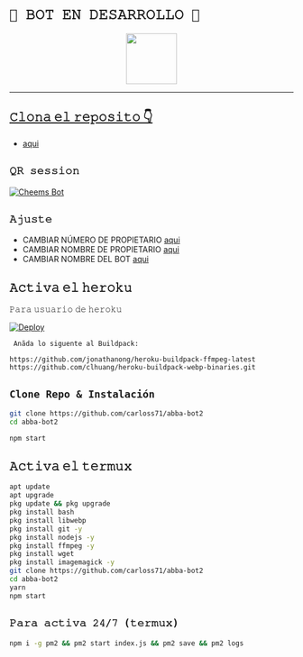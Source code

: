# `👑 𝙱𝙾𝚃 𝙴𝙽 𝙳𝙴𝚂𝙰𝚁𝚁𝙾𝙻𝙻𝙾 👑`
<p align="center"> 
  <a href="https://github.com/NeKosmic-NK"><img src="http://readme-typing-svg.herokuapp.com?font=mono&size=17&duration=4000&color=F7B11B&center=falso&vCenter=falso&lines=Abba-Bot++%F0%9F%92%96;Gracias+por+visitar+este+repositorio.+%F0%9F%92%96" height="90px"
</p>
 
   -----
   
## 𝙲𝚕𝚘𝚗𝚊 𝚎𝚕 𝚛𝚎𝚙𝚘𝚜𝚒𝚝𝚘 👇

- [aqui](https://github.com/carloss71/abba-bot2/fork)

## `𝚀𝚁 𝚜𝚎𝚜𝚜𝚒𝚘𝚗`
[![Cheems Bot](https://repl.it/badge/github/quiec/whatsasena)](https://replit.com/@DGXeon/Cheems-Bot-Multi-Device-Qr-Code-Generator?output%20only=1&lite=1#index.js)

## `𝙰𝚓𝚞𝚜𝚝𝚎`

- CAMBIAR NÚMERO DE PROPIETARIO [aqui](https://github.com/carloss71/abba-bot2/blob/master/settings.js#L58)
- CAMBIAR NOMBRE DE PROPIETARIO [aqui](https://github.com/carloss71/abba-bot2/blob/master/settings.js#L59)
- CAMBIAR NOMBRE DEL BOT [aqui](https://github.com/carloss71/abba-bot2/blob/master/settings.js#L67)

## 𝙰𝚌𝚝𝚒𝚟𝚊 𝚎𝚕 𝚑𝚎𝚛𝚘𝚔𝚞
𝙿𝚊𝚛𝚊 𝚞𝚜𝚞𝚊𝚛𝚒𝚘 𝚍𝚎 𝚑𝚎𝚛𝚘𝚔𝚞

 [![Deploy](https://www.herokucdn.com/deploy/button.svg)](https://heroku.com/deploy?template=https://github.com/elrebelde21/pruebabot/)

` 𝙰𝚗̃𝚊𝚍𝚊 𝚕𝚘 𝚜𝚒𝚐𝚞𝚎𝚗𝚝𝚎 𝚊𝚕 𝙱𝚞𝚒𝚕𝚍𝚙𝚊𝚌𝚔:`

```
https://github.com/jonathanong/heroku-buildpack-ffmpeg-latest
https://github.com/clhuang/heroku-buildpack-webp-binaries.git
```

## `Clone Repo & Instalación`
```bash
git clone https://github.com/carloss71/abba-bot2
cd abba-bot2

npm start
```
## 𝙰𝚌𝚝𝚒𝚟𝚊 𝚎𝚕 𝚝𝚎𝚛𝚖𝚞𝚡
```bash
apt update
apt upgrade
pkg update && pkg upgrade
pkg install bash
pkg install libwebp
pkg install git -y
pkg install nodejs -y 
pkg install ffmpeg -y 
pkg install wget
pkg install imagemagick -y
git clone https://github.com/carloss71/abba-bot2
cd abba-bot2
yarn
npm start
```

## `𝙿𝚊𝚛𝚊 𝚊𝚌𝚝𝚒𝚟𝚊 𝟸𝟺/𝟽 (𝚝𝚎𝚛𝚖𝚞𝚡)`
```bash
npm i -g pm2 && pm2 start index.js && pm2 save && pm2 logs
```
